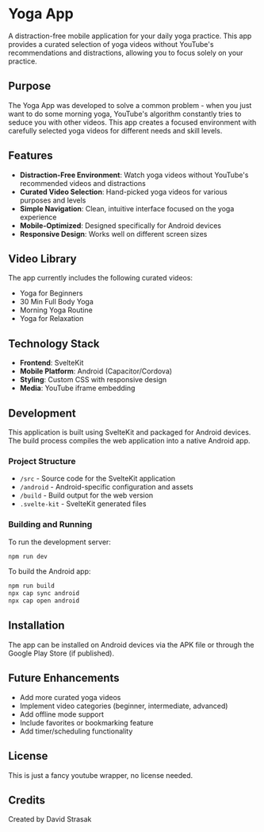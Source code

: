 # Yoga App

A distraction-free mobile application for your daily yoga practice. This app provides a curated selection of yoga videos without YouTube's recommendations and distractions, allowing you to focus solely on your practice.

## Purpose

The Yoga App was developed to solve a common problem - when you just want to do some morning yoga, YouTube's algorithm constantly tries to seduce you with other videos. This app creates a focused environment with carefully selected yoga videos for different needs and skill levels.

## Features

- **Distraction-Free Environment**: Watch yoga videos without YouTube's recommended videos and distractions
- **Curated Video Selection**: Hand-picked yoga videos for various purposes and levels
- **Simple Navigation**: Clean, intuitive interface focused on the yoga experience
- **Mobile-Optimized**: Designed specifically for Android devices
- **Responsive Design**: Works well on different screen sizes

## Video Library

The app currently includes the following curated videos:

- Yoga for Beginners
- 30 Min Full Body Yoga
- Morning Yoga Routine
- Yoga for Relaxation

## Technology Stack

- **Frontend**: SvelteKit
- **Mobile Platform**: Android (Capacitor/Cordova)
- **Styling**: Custom CSS with responsive design
- **Media**: YouTube iframe embedding

## Development

This application is built using SvelteKit and packaged for Android devices. The build process compiles the web application into a native Android app.

### Project Structure

- `/src` - Source code for the SvelteKit application
- `/android` - Android-specific configuration and assets
- `/build` - Build output for the web version
- `.svelte-kit` - SvelteKit generated files

### Building and Running

To run the development server:

```bash
npm run dev
```

To build the Android app:

```bash
npm run build
npx cap sync android
npx cap open android
```

## Installation

The app can be installed on Android devices via the APK file or through the Google Play Store (if published).

## Future Enhancements

- Add more curated yoga videos
- Implement video categories (beginner, intermediate, advanced)
- Add offline mode support
- Include favorites or bookmarking feature
- Add timer/scheduling functionality

## License

This is just a fancy youtube wrapper, no license needed.

## Credits

Created by David Strasak
